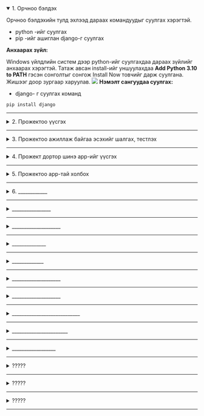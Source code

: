 <details open>
<summary>1. Орчноо бэлдэх</summary>

Орчноо бэлдэхийн тулд эхлээд дараах командуудыг суулгах хэрэгтэй.

* python -ийг суулгах
* pip -ийг ашиглан django-г суулгах
 
**Анхаарах зүйл:**

Windows үйлдлийн систем дээр python-ийг суулгахдаа дараах зүйлийг анхаарах хэрэгтэй.
Татаж авсан install-ийг уншуулахдаа **Add Python 3.10 to PATH** гэсэн сонголтыг сонгож Install Now товчийг дарж суулгана. Жишээг доор зургаар харуулав.
![](img/install.png)
**Нэмэлт сангуудаа суулгах:**

* django- г суулгах команд

```
pip install django
```

</details>

---

<details>
<summary>2. Прожектоо үүсгэх</summary>

Идэвхитэй байгаа фолдер дотор прожектийг үүсгэхдээ дараах командын тусламжтайгаар үүсгэдэг. Иймээс эхлээд тухайн фолдер дотор очиж дараах командыг өгөх ёстой.

Comandline дээр тухайн фолдерт очихдоо

"Start+R" товчлуурын тусламжтайгаар гарч ирэх **Run** цонхон дээр **cmd** гэж бичээд ажиллуулах

Идэвхитэй байгаа фолдероос гарах
```
cd..
```

Тухайн фолдер дотор байгаа <folder_name> нэртэй фолдер руу орох.

```
cd <folder_name>
```


**Прожект үүсгэх:**

Дараах командын тусламжтайгаар <project_name> нэртэй шинэ прожект үүсдэг.


```
django-admin startproject <project_name>
```

**Жишээ нь:**

```
django-admin startproject main_project
```


</details>

---

<details>
<summary> 3. Прожектоо ажиллаж байгаа эсэхийг шалгах, тестлэх </summary>

Прожектоо ажиллаж байгаа эсэхийн шалгахын тулд **Commandline** дээрээ тухайн прожектийн гадна талын хавтас руу нэвтэрсний дараа дараах командыг өгнө.

```
python manage.py runserver
```

</details>



---

<details>
<summary> 4. Прожект дортор шинэ app-ийг үүсгэх</summary>
Прожект дотор олон app-ийг нэмж оруулах боломжтой бөгөөд дараах командын өгч үүсгэх боломжтой.


**Прожект дотор app-ийг үүсгэх команд:**

```
python manage.py startapp <app_name>
```
**Жишээ нь : **

```
python manage.py startapp main
```

**Прожектийг нэгтгэх**

Дараах командын тусламжтайгаар прожектод хийгдсэн өөрчлөлтийг, гол төлөв өгөгдлийн бааз дээр хийгдсэн өөрчлөлт болон моделийг өөрчлөн хадгалах боломжтой.

```
python manage.py makemigrations main
```

Бааз руу хадгалах нэгтгэх 





</details>

---

<details>
<summary> 5. Прожектоо app-тай холбох </summary>

<proj_name> фолдер дотор байгаа **urls** дотор дараах байдлаар үндсэн app-ийн urls-ийг холбож өгнө.

```
path('', include('main.urls')),
```


**Жишээ нь:**

```
from django.contrib import admin
from django.urls import include, path

urlpatterns = [
    path('', include('main.urls')), # main will be the name of your app
    path('admin/', admin.site.urls),
]
```

Мөн үндсэн app-ийн **urls** дотор view-ийг дуудах холбоосыг холбоосыг оруулж болно.

```
from django.urls import path

from . import views

urlpatterns = [
    path('', views.index, name='index'),
    path('about', views.about, name='about'),
]

```
app-ийн views файл дотор view буюу харагдацуудыг дуудах холбоосыг оруулж өгнө.

**Жшиээ нь:**

```
# views.py file
from django.http import HttpResponse


def index(request):
    return HttpResponse("<div>Энэ бол миний анхны сайт юм!</div>")

def about(request):
    return HttpResponse("<div> Энэ бол about хуудас</div>")

```


</details>

---

<details>
<summary> 6. ____________</summary>
Жишээ нь:



pages/api фолдер дотор 
   * words.js

**words.js**

```
const { connectToDatabase } = require('../../utils/connectDb');
const ObjectId = require('mongodb').ObjectId;

export default async function handler(req, res) {
    // switch the methods
    switch (req.method) {
        case 'GET': {
            return getPosts(req, res);
        }

        case 'POST': {
            return addPost(req, res);
        }

        case 'PUT': {
            return updatePost(req, res);
        }

        case 'DELETE': {
            return deletePost(req, res);
        }
    }
}

// Getting all posts.
async function getPosts(req, res) {
    try {
        let { db } = await connectToDatabase();
        let words = await db
            .collection('words')
            .find({})
            .sort({ published: -1 })
            .toArray();
        return res.json({
            message: JSON.parse(JSON.stringify(words)),
            success: true,
        });
    } catch (error) {
        return res.json({
            message: new Error(error).message,
            success: false,
        });
    }
}

// Adding a new post
async function addPost(req, res) {
    try {
        let { db } = await connectToDatabase();
        console.log("hi----->",req.body);
        await db.collection('words').insertOne(req.body);
        
        return res.json({
            message: 'Post added successfully',
            success: true,
        });
    } catch (error) {
        return res.json({
            message: new Error(error).message,
            success: false,
        });
    }
}

// Updating a post
async function updatePost(req, res) {
    try {
        let { db } = await connectToDatabase();

        await db.collection('words').updateOne(
            {
                _id: new ObjectId(req.body),
            },
            { $set: { published: true } }
        );

        return res.json({
            message: 'Post updated successfully',
            success: true,
        });
    } catch (error) {
        return res.json({
            message: new Error(error).meзүssage,
            success: false,
        });
    }
}

// deleting a post
async function deletePost(req, res) {
    try {
        let { db } = await connectToDatabase();

        await db.collection('words').deleteOne({
            _id: new ObjectId(req.body),
        });

        return res.json({
            message: 'Post deleted successfully',
            success: true,
        });
    } catch (error) {
        return res.json({
            message: new Error(error).message,
            success: false,
        });
    }
}



```



</details>

---

<details>
<summary> ________________ </summary>

Тухайн сайт нь өгөглийн баазтай зөв холбосон бол дараах холбоосоор орж шалгах ажиллаж байгаа эсэхийг нь шалгаж үзээрэй.
Үүгийг веб броузерээс бол зөвхөн get-ээр дуудан ажиллуулах боломжтой байдаг. 

Иймд GET, PUT, POST, DELETE method-оор дуудан тест хийж үзэхийн тулд **POSTMAN** програмыг ашиглаж болно.

**Жишээ нь:**

GET method -оор  броузер дээр ажиллуулан шалгаж болдог учир дараах холбоосыг броузерийн addressbar дээр бичиж ажиллуулж үзээрэй:    
```
http://localhost:3000/api/words
```
Үүнийг ажиллуулахад өгөгдлийн бааз дахь өгөгдлүүдийн жагсаалт нь JSON форматаар дуудагдан харагдах боломжтой байдаг.

</details>

---


<details>
<summary> ____________________ </summary>

Үндсэн фолдер дотор redux фолдер бүхий агуулгуудыг үүсгэж холбох

**Жишээ нь:**
өмнөх хичээл дээр ашиглаж байсан redux - фолдерийг үндсэн фолдер дотор хуулаад тэндээ тохиргоо хийж болно. Өмнө нь үүсгэсэн redux фолдер нь дараах бүтэцтэй байгаа.

* redux/pupil/actionCreator.js
* redux/pupil/actions.js
* redux/pupil/reducers.js
* redux/rootReducer.js
* redux/store.js

Энд өмнө нь pupil redux нь JSON файлаас өгөгдөл уншиж чаддаг байдлаар зохион байгуулалт хийж байсан.

Үүний холболтыг _app.js файл дотор холбон тохируулж өгөх шаардлагатай байдаг.

Жишээ нь: 
**_app.js файл дотор дараах агуулга орсон байх**
```
import { Provider } from "react-redux";
import { createWrapper } from "next-redux-wrapper";
import store from "../redux/store";

import 'antd/dist/antd.css';

function MyApp({ Component, pageProps }) {
  return (
    <Provider store={store}>
      <Component {...pageProps} />
    </Provider>
  );
} 

const makeStore = () => store;
const wrapper = createWrapper(makeStore);

 

export default wrapper.withRedux(MyApp);
```

</details>

---
<details>
<summary> ______________ </summary>

redux фолдер дотор words фолдерийг үүсгэж дотор нь дараах 3 файлыг үүсгэнэ.
* actions.js
* actionCreator.js
* reducers.js


 
**Жишээ нь:**

actions.js файлын агуулга
```
const actions = {
  WORDS_LOADING: 'WORDS_LOADING',
  WORDS_SUCCESS: 'WORDS_SUCCESS',
  WORDS_ERROR: 'WORDS_ERROR',

  wordsLoading: () => {
    return {
      type: actions.WORDS_LOADING,
    };
  },

  wordsSuccess: data => {
    return {
      type: actions.WORDS_SUCCESS,
      data,
    };
  },

  wordsError: err => {
    return {
      type: actions.WORDS_ERROR,
      err,
    };
  },
  

};

export default actions;

```

actionCreator.js
```
import actions from './actions';
import axios from 'axios'

const { wordsLoading, wordsSuccess, wordsError } = actions;


const getAllWords = () => {
  
  return async dispatch => {
    try {
      dispatch(wordsLoading());
      await axios.get("http://localhost:3000/api/words").then(({data}) => {          
        dispatch(wordsSuccess(data.list))
      });
    } catch (err) {
      dispatch(wordsError(err));
    }

  };
};



export {getAllWords };


```


reducers.js
```
import actions from './actions';

const { WORDS_LOADING, WORDS_SUCCESS, WORDS_ERROR} = actions;

const initialState = {
  list: [],
  loading: false,
  error: null
};

const WordsReducer = (state = initialState, action) => {
    
  const { type, data, err } = action;
  //console.log('==========>',data)   
  switch (type) {
    case WORDS_LOADING:
      return {
        ...state,
        loading: true,
        error: null,
        
      };
    case WORDS_SUCCESS:   
      return {
        ...state,
        list: data,
        loading: false,
      };     
    case WORDS_ERROR:
      return {
        ...state,
        error: err,
        loading: false

      };
    
    default:
      return state;
  }
};
export default WordsReducer;




```

</details>

---


<details>
<summary>  _____________ </summary>

Үндсэн фолдер дотор **/components/layouts/MainLayout.js**  -ийг үүсгэх
Энэ нь тухайн хуудасны гадна талаар тойрон байрлах учир энэ хуудсан дэээр голдуу үндсэн цэс болон хуудас бүр дээр байдаг агуулгуудыг оруулах нь тохиромжтой байдаг.

Жишээ нь ant.design-ийн Layout-ийг ашиглан загварчласан жишээг доор үзүүллээ.

**Жишээ нь:**
```
import { Layout, Menu, Breadcrumb } from 'antd';
import { UserOutlined, LaptopOutlined, NotificationOutlined } from '@ant-design/icons';
import { Children } from 'react';

const { SubMenu } = Menu;
const { Header, Content, Footer, Sider } = Layout;

function MainLayout({children}) {
  return (
    <Layout>
    <Header className="header">
      <div className="logo" />
      <Menu theme="dark" mode="horizontal" defaultSelectedKeys={['2']}>
        <Menu.Item key="1">nav 1</Menu.Item>
        <Menu.Item key="2">nav 2</Menu.Item>
        <Menu.Item key="3">nav 3</Menu.Item>
      </Menu>
    </Header>
    <Content style={{ padding: '0 50px' }}>
      <Breadcrumb style={{ margin: '16px 0' }}>
        <Breadcrumb.Item>Home</Breadcrumb.Item>
        <Breadcrumb.Item>List</Breadcrumb.Item>
        <Breadcrumb.Item>App</Breadcrumb.Item>
      </Breadcrumb>
      <Layout className="site-layout-background" style={{ padding: '24px 0' }}>
        <Sider className="site-layout-background" width={200}>
          <Menu
            mode="inline"
            defaultSelectedKeys={['1']}
            defaultOpenKeys={['sub1']}
            style={{ height: '100%' }}
          >
            <SubMenu key="sub1" icon={<UserOutlined />} title="subnav 1">
              <Menu.Item key="1">option1</Menu.Item>
              <Menu.Item key="2">option2</Menu.Item>
              <Menu.Item key="3">option3</Menu.Item>
              <Menu.Item key="4">option4</Menu.Item>
            </SubMenu>
            <SubMenu key="sub2" icon={<LaptopOutlined />} title="subnav 2">
              <Menu.Item key="5">option5</Menu.Item>
              <Menu.Item key="6">option6</Menu.Item>
              <Menu.Item key="7">option7</Menu.Item>
              <Menu.Item key="8">option8</Menu.Item>
            </SubMenu>
            <SubMenu key="sub3" icon={<NotificationOutlined />} title="subnav 3">
              <Menu.Item key="9">option9</Menu.Item>
              <Menu.Item key="10">option10</Menu.Item>
              <Menu.Item key="11">option11</Menu.Item>
              <Menu.Item key="12">option12</Menu.Item>
            </SubMenu>
          </Menu>
        </Sider>
        <Content style={{ padding: '0 24px', minHeight: 280 }}>
        
        
        {children}
        
        </Content>
      </Layout>
    </Content>
    <Footer style={{ textAlign: 'center' }}>Ant Design ©2018 Created by Ant UED</Footer>
  </Layout>
  )
}

export default MainLayout
```
</details>

---



<details>
<summary> ____________________ </summary>

Энэ нь уг веб броузерийн мөрөн дээр http://localhost:3000/words гэж ажиллуулахад дуудагдахан ажиллах үүрэгтэй
Мөн энэ хуудсыг дуудахад гадна талаараа өмнөх алхамд үүсгэсэн MainLayout -ийг дуудаж ажиллуулахаар тохиргоог давхар хийж үзье.

**Жишээ нь:**
```
import { Table, Tag, Space,Button } from 'antd';

import { useEffect, useState, useCallback } from "react";
import { useDispatch, useSelector } from "react-redux";
import { pupilJsonDatas } from "../redux/pupil/actionCreator";
import { getAllWords } from "../redux/words/actionCreator";
import actions from "../redux/pupil/actions";


//Layouts
import MainLayout from '../components/layouts/MainLayout'


const columns = [
    {
      title: 'English',
      dataIndex: 'eng',
      key: 'eng'
    },
    {
      title: 'Монгол',
      dataIndex: 'mon',
      key: 'mon',
    },
    {
      title: 'Comment',
      dataIndex: 'comm',
      key: 'comm',
    },
    {
      title: 'Action',
      key: 'action',
      render: (text, record) => (
        <Space size="middle">
          <a>Edit {record.name}</a>
          <a>Delete</a>
        </Space>
      ),
    },
  ];



function allwords() {
  const dispatch = useDispatch();
  const data = useSelector((state) => state.words.list);
  
   
  
    useEffect(() => {
      dispatch(getAllWords());
    }, []);




  return (
    <MainLayout>
    <Space>
    <Button>Үг нэмэх</Button>
    </Space>
    <Table columns={columns} dataSource={data} />
    
    </MainLayout>
  )
}

export default allwords


```
</details>

---

<details>
<summary> ____________________ </summary>

pages/api фолдер дотор 

тухайн фолдер дотор шинэ фордер үүсгээд дотор нь index.js, [id].js -ийг үүсгэж өгнө

**Жишээ нь:** дараах файлуудыг үүсгэнэ. өгөгдлийг өөрчлөх
```
pages/api/dwords/index.js
pages/api/dwords/[id].js
```
</details>

---
<details>
<summary> ____________________________ </summary>

redux фолдер дотор өөрийн үүсгэх redux -ийн нэр бүхийх фолдерийг үүсгэнэ


**Жишээ нь:** дараах файлуудыг үүсгэх
```
redux/dwords/actions.js
redux/dwords/reducers.js
redux/dwords/actionCreater.js

```

**Жишээ нь:** actionCreater.js -ийн кодын хэсгийг хавсаргавал
```
import actions from './actions';
import axios from 'axios'
import {notification } from 'antd';

const { dwordsLoading, dwordsSuccess, dwordsError } = actions;

const openNotification = () => {
  notification.open({
    message: 'Notification Title',
    description:
      'This is the content of the notification. This is the content of the notification. This is the content of the notification.',
    className: 'custom-class',
    style: {
      width: 600,
    },
  });
};


const getAllDWords = () => {
  
  return async dispatch => {
    try {
      dispatch(dwordsLoading());
      await axios.get("http://localhost:3000/api/dwords")
      .then(({data}) => {          
        dispatch(dwordsSuccess(data.list))
        
      });
    } catch (err) {
      dispatch(dwordsError(err));
    }

  };
};


const addDWord = (word) => {
  
  return async dispatch => {
    try {
      dispatch(dwordsLoading());
      await axios.post("http://localhost:3000/api/words",word )
      .then(({data}) => { 
        dispatch(getAllDWords());
        // dispatch(wordsSuccess(data))
      });
    } catch (err) {
      dispatch(wordsError(err));
    }

  };
};


const delDWord = (word) => {
  
  return async dispatch => {
    try {
      //console.log("===========>",word,"<================")
      dispatch(dwordsLoading());
      await axios.delete("http://localhost:3000/api/words",{data:word} )
      .then(({data}) => { 
        dispatch(getAllDWords());
        //dispatch(wordsSuccess(data.list))
      });
    } catch (err) {
      dispatch(wordsError(err));
    }

  };
};


const editDWord = (word) => {
  
  return async dispatch => {
    try {
      console.log("===========>",word,"<================")
      dispatch(wordsLoading());
      await axios.put("http://localhost:3000/api/words",{data:word} )
      .then(({data}) => { 
        dispatch(getAllDWords());
        //dispatch(wordsSuccess(data.list))
      });
    } catch (err) {
      dispatch(dwordsError(err));
    }

  };
};


export {getAllDWords, addDWord,editDWord , delDWord};



```



</details>

---
<details>
<summary> _______________________</summary>

????

**Жишээ нь:**
```
import  WordsReducer  from "./words/reducers";
import  PupilReducer  from "./pupil/reducers";
import DWordsReducer from "./dwords/reducers";  //Энэ хэсэгт import оор оруулж ирэх

export default combineReducers({
  words: WordsReducer,
  Ugs:DWordsReducer, // Энэ хэсэг нэгтгэх үйлдлийг хийж өгөх
  pupil:PupilReducer,
});

```
</details>

---
<details>
<summary> __________________ </summary>

????

**Жишээ нь:**
```
import { getAllDWords } from "../redux/dwords/actionCreator";
...................
...................
<Button onClick={()=>{dispatch(getAllDWords());}}>Ugs</Button>

```
</details>

---
<details>
<summary> ????? </summary>

????

**Жишээ нь:**
```
???
```
</details>

---
<details>
<summary> ????? </summary>

????

**Жишээ нь:**
```
???
```
</details>

---
<details>
<summary> ????? </summary>

????

**Жишээ нь:**
```
???
```
</details>

---


